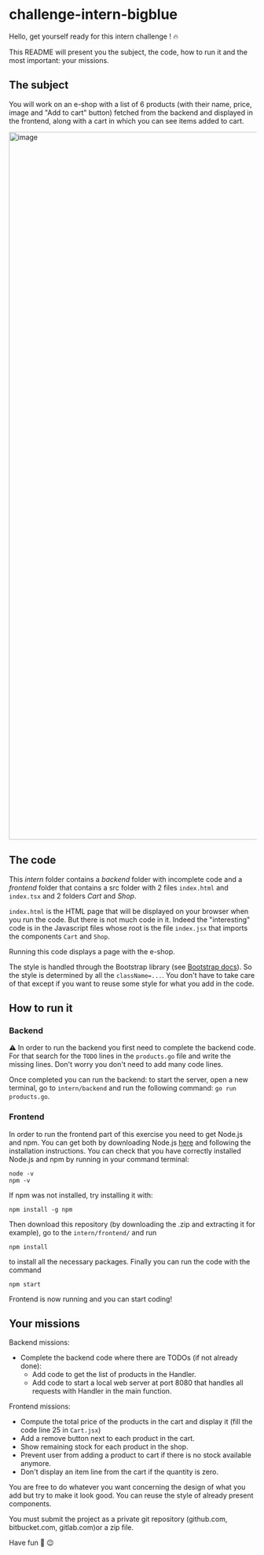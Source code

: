 # challenge-intern-bigblue

Hello, get yourself ready for this intern challenge ! :fire:

This README will present you the subject, the code, how to run it and the most important: your missions.

## The subject

You will work on an e-shop with a list of 6 products (with their name, price, image and "Add to cart" button) fetched from the backend and displayed in the frontend, along with a cart in which you can see items added to cart.

<img width="1438" alt="image" src="https://user-images.githubusercontent.com/48725727/118649510-de4d5000-b7e3-11eb-8da9-9c298d05402d.png">

## The code

This _intern_ folder contains a _backend_ folder with incomplete code and a _frontend_ folder that contains a src folder with 2 files `index.html` and `index.tsx` and 2 folders _Cart_ and _Shop_.

`index.html` is the HTML page that will be displayed on your browser when you run the code. But there is not much code in it. Indeed the "interesting" code is in the Javascript files whose root is the file `index.jsx` that imports the components `Cart` and `Shop`.

Running this code displays a page with the e-shop.

The style is handled through the Bootstrap library (see [Bootstrap docs](https://getbootstrap.com/docs/5.0/getting-started/introduction/)). So the style is determined by all the `className=...`. You don't have to take care of that except if you want to reuse some style for what you add in the code.

## How to run it

### Backend

⚠️ In order to run the backend you first need to complete the backend code. For that search for the `TODO` lines in the `products.go` file and write the missing lines. Don't worry you don't need to add many code lines.

Once completed you can run the backend: to start the server, open a new terminal, go to `intern/backend` and run the following command: `go run products.go`.

### Frontend

In order to run the frontend part of this exercise you need to get Node.js and npm. You can get both by downloading Node.js [here](https://nodejs.org/en/download/) and following the installation instructions.
You can check that you have correctly installed Node.js and npm by running in your command terminal:

```
node -v
npm -v
```

If npm was not installed, try installing it with:

```
npm install -g npm
```

Then download this repository (by downloading the .zip and extracting it for example), go to the `intern/frontend/` and run

```
npm install
```

to install all the necessary packages. Finally you can run the code with the command

```
npm start
```

Frontend is now running and you can start coding!

## Your missions

Backend missions:

- Complete the backend code where there are TODOs (if not already done):
  - Add code to get the list of products in the Handler.
  - Add code to start a local web server at port 8080 that handles all requests with Handler in the main function.

Frontend missions:

- Compute the total price of the products in the cart and display it (fill the code line 25 in `Cart.jsx`)
- Add a remove button next to each product in the cart.
- Show remaining stock for each product in the shop.
- Prevent user from adding a product to cart if there is no stock available anymore.
- Don't display an item line from the cart if the quantity is zero.

You are free to do whatever you want concerning the design of what you add but try to make it look good. You can reuse the style of already present components.

You must submit the project as a private git repository (github.com, bitbucket.com, gitlab.com)or a zip file.

Have fun :rocket: :wink:
